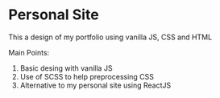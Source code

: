 # Personal Site

This a design of my portfolio using vanilla JS, CSS and HTML

Main Points:

1. Basic desing with vanilla JS
2. Use of SCSS to help preprocessing CSS
3. Alternative to my personal site using ReactJS
